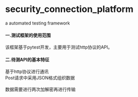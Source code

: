 # security_connection_platform
a automated testing framework
<html>
  <H4> 一.测试框架的使用范围</h4>
  
   <tb>该框架基于pytest开发，主要用于测试http协议的API。</tb>
   
  <H4>二.待测API的基本特征</h4>
  <p>基于http协议进行通讯<br>
  Post请求中采用JSON格式组织数据<br>
  <br>数据需要进行两次加解密再进行传输
  </p>
 </html>
